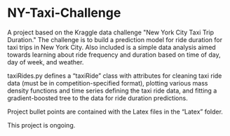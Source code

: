 # NY-Taxi-Challenge
A project based on the Kraggle data challenge "New York City Taxi Trip Duration." The challenge is to build a prediction model for ride duration for taxi trips in New York City. Also included is a simple data analysis aimed towards learning about ride frequency and duration based on time of day, day of week, and weather. 

taxiRides.py  defines a “taxiRide” class with attributes for cleaning taxi ride data (must be in competition-specified format), plotting various mass density functions and time series defining the  taxi ride data, and fitting a gradient-boosted tree to the data for ride duration predictions. 

Project bullet points are contained with the Latex files in the “Latex” folder. 

This project is ongoing. 
